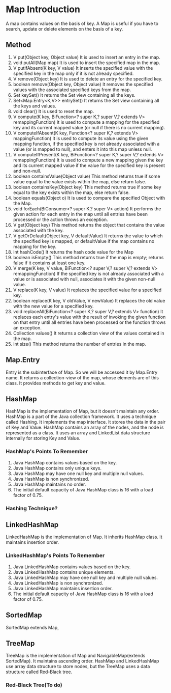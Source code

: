 # Map Introduction
A map contains values on the basis of key.
A Map is useful if you have to search, update or delete elements on the basis of a key.

## Method
1. V put(Object key, Object value)	It is used to insert an entry in the map.
2. void putAll(Map map)	        It is used to insert the specified map in the map.
3. V putIfAbsent(K key, V value)	It inserts the specified value with the specified key in the map only if it is not already specified.
4. V remove(Object key)	        It is used to delete an entry for the specified key.
5. boolean remove(Object key, Object value)	It removes the specified values with the associated specified keys from the map.
6. Set keySet()	                It returns the Set view containing all the keys.
7. Set<Map.Entry<K,V>> entrySet()	It returns the Set view containing all the keys and values.
8. void clear()	                It is used to reset the map.
9. V compute(K key, BiFunction<? super K,? super V,? extends V> remappingFunction)	It is used to compute a mapping for the specified key and its current mapped value (or null if there is no current mapping).
10. V computeIfAbsent(K key, Function<? super K,? extends V> mappingFunction)	It is used to compute its value using the given mapping function, if the specified key is not already associated with a value (or is mapped to null), and enters it into this map unless null.
11. V computeIfPresent(K key, BiFunction<? super K,? super V,? extends V> remappingFunction)	It is used to compute a new mapping given the key and its current mapped value if the value for the specified key is present and non-null.
12. boolean containsValue(Object value)	This method returns true if some value equal to the value exists within the map, else return false.
13. boolean containsKey(Object key)	This method returns true if some key equal to the key exists within the map, else return false.
14. boolean equals(Object o)	It is used to compare the specified Object with the Map.
15. void forEach(BiConsumer<? super K,? super V> action)	It performs the given action for each entry in the map until all entries have been processed or the action throws an exception.
16. V get(Object key)	This method returns the object that contains the value associated with the key.
17. V getOrDefault(Object key, V defaultValue)	It returns the value to which the specified key is mapped, or defaultValue if the map contains no mapping for the key.
18. int hashCode()	It returns the hash code value for the Map
19. boolean isEmpty()	This method returns true if the map is empty; returns false if it contains at least one key.
20. V merge(K key, V value, BiFunction<? super V,? super V,? extends V> remappingFunction)	If the specified key is not already associated with a value or is associated with null, associates it with the given non-null value.
21. V replace(K key, V value)	It replaces the specified value for a specified key.
22. boolean replace(K key, V oldValue, V newValue)	It replaces the old value with the new value for a specified key.
23. void replaceAll(BiFunction<? super K,? super V,? extends V> function)	It replaces each entry's value with the result of invoking the given function on that entry until all entries have been processed or the function throws an exception.
24. Collection values()	It returns a collection view of the values contained in the map.
25. int size()	This method returns the number of entries in the map.

## Map.Entry
Entry is the subinterface of Map. So we will be accessed it by Map.Entry name. 
It returns a collection-view of the map, whose elements are of this class. It provides methods to get key and value.

## HashMap
HashMap is the implementation of Map, but it doesn't maintain any order.
HashMap is a part of the Java collection framework. It uses a technique called Hashing. It implements the map interface. 
It stores the data in the pair of Key and Value. HashMap contains an array of the nodes, and the node is represented as a class. 
It uses an array and LinkedList data structure internally for storing Key and Value. 

### HashMap's Points To Remember
1. Java HashMap contains values based on the key.
2. Java HashMap contains only unique keys.
3. Java HashMap may have one null key and multiple null values.
4. Java HashMap is non synchronized.
5. Java HashMap maintains no order.
6. The initial default capacity of Java HashMap class is 16 with a load factor of 0.75.

### Hashing Technique?

## LinkedHashMap
LinkedHashMap is the implementation of Map. It inherits HashMap class. It maintains insertion order.

### LinkedHashMap's Points To Remember
1. Java LinkedHashMap contains values based on the key.
2. Java LinkedHashMap contains unique elements.
3. Java LinkedHashMap may have one null key and multiple null values.
4. Java LinkedHashMap is non synchronized.
5. Java LinkedHashMap maintains insertion order.
6. The initial default capacity of Java HashMap class is 16 with a load factor of 0.75.

## SortedMap
SortedMap extends Map,

## TreeMap 
TreeMap is the implementation of Map and NavigableMap(extends SortedMap). It maintains ascending order.
HashMap and LinkedHashMap use array data structure to store nodes,
but the TreeMap uses a data structure called Red-Black tree.

### Red-Black Tree(To do)